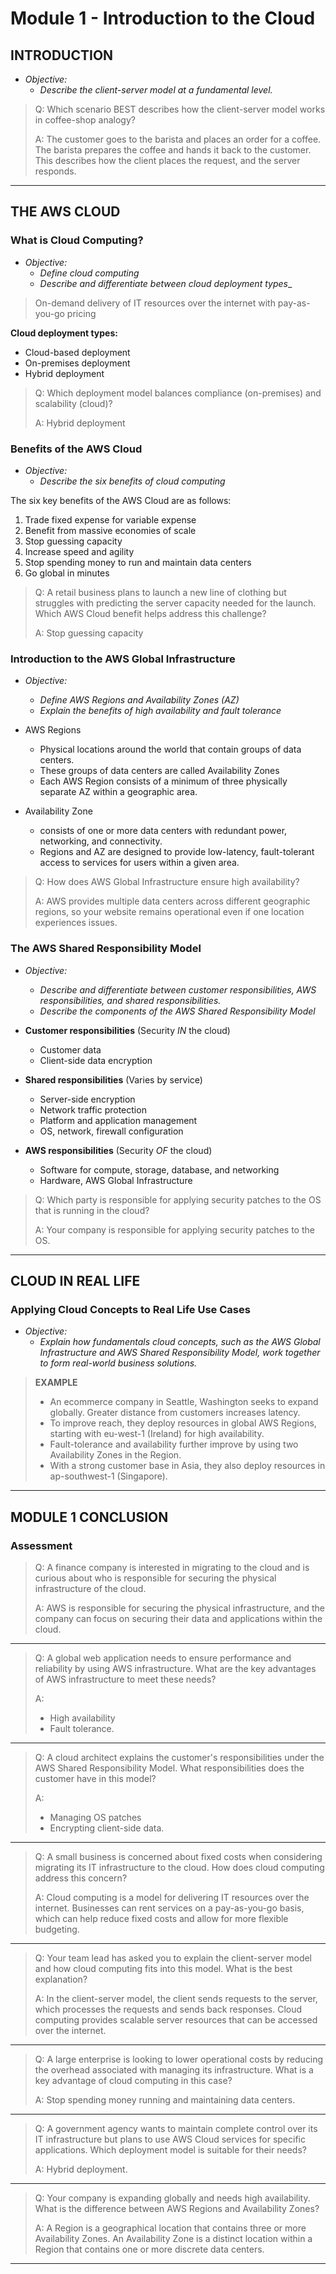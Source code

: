 # Module 1 - Introduction to the Cloud

## INTRODUCTION

- _Objective:_
  - _Describe the client-server model at a fundamental level._

> Q: Which scenario BEST describes how the client-server model works in coffee-shop analogy?
> 
> A: The customer goes to the barista and places an order for a coffee. The barista prepares the coffee and hands it back to the customer. This describes how the client places the request, and the server responds.
---
## THE AWS CLOUD

### What is Cloud Computing?

- _Objective:_
  - _Define cloud computing_
  - _Describe and differentiate between cloud deployment types__

>On-demand delivery of IT resources over the internet with pay-as-you-go pricing

**Cloud deployment types:**
  - Cloud-based deployment
  - On-premises deployment
  - Hybrid deployment

> Q: Which deployment model balances compliance (on-premises) and scalability (cloud)?
> 
> A: Hybrid deployment

### Benefits of the AWS Cloud

- _Objective:_
  - _Describe the six benefits of cloud computing_

The six key benefits of the AWS Cloud are as follows:

1. Trade fixed expense for variable expense
2. Benefit from massive economies of scale
3. Stop guessing capacity
4. Increase speed and agility
5. Stop spending money to run and maintain data centers
6. Go global in minutes



> Q: A retail business plans to launch a new line of clothing but struggles with predicting the server capacity needed for the launch. Which AWS Cloud benefit helps address this challenge?
>
> A: Stop guessing capacity

### Introduction to the AWS Global Infrastructure

- _Objective:_
  - _Define AWS Regions and Availability Zones (AZ)_
  - _Explain the benefits of high availability and fault tolerance_


- AWS Regions
  - Physical locations around the world that contain groups of data centers.
  - These groups of data centers are called Availability Zones
  - Each AWS Region consists of a minimum of three physically separate AZ within a geographic area.
- Availability Zone
  - consists of one or more data centers with redundant power, networking, and connectivity.
  - Regions and AZ are designed to provide low-latency, fault-tolerant access to services for users within a given area.

> Q: How does AWS Global Infrastructure ensure high availability?
>
> A: AWS provides multiple data centers across different geographic regions, so your website remains operational even if one location experiences issues.

### The AWS Shared Responsibility Model

- _Objective:_
  - _Describe and differentiate between customer responsibilities, AWS responsibilities, and shared responsibilities._
  - _Describe the components of the AWS Shared Responsibility Model_


- **Customer responsibilities** (Security _IN_ the cloud)
  - Customer data
  - Client-side data encryption
- **Shared responsibilities** (Varies by service)
  - Server-side encryption
  - Network traffic protection
  - Platform and application management
  - OS, network, firewall configuration
- **AWS responsibilities** (Security _OF_ the cloud)
  - Software for compute, storage, database, and networking
  - Hardware, AWS Global Infrastructure

> Q: Which party is responsible for applying security patches to the OS that is running in the cloud?
>
> A: Your company is responsible for applying security patches to the OS.

---
## CLOUD IN REAL LIFE

### Applying Cloud Concepts to Real Life Use Cases

- _Objective:_
  - _Explain how fundamentals cloud concepts, such as the AWS Global Infrastructure and AWS Shared Responsibility Model, work together to form real-world business solutions._

>**EXAMPLE**
>- An ecommerce company in Seattle, Washington seeks to expand globally. Greater distance from customers increases latency.
>- To improve reach, they deploy resources in global AWS Regions, starting with eu-west-1 (Ireland) for high availability.
>- Fault-tolerance and availability further improve by using two Availability Zones in the Region.
>- With a strong customer base in Asia, they also deploy resources in ap-southwest-1 (Singapore).

---
## MODULE 1 CONCLUSION

### Assessment

> Q: A finance company is interested in migrating to the cloud and is curious about who is responsible for securing the physical infrastructure of the cloud.
>
> A: AWS is responsible for securing the physical infrastructure, and the company can focus on securing their data and applications within the cloud.

---

> Q: A global web application needs to ensure performance and reliability by using AWS infrastructure. What are the key advantages of AWS infrastructure to meet these needs?
>
> A: 
>   - High availability 
>   - Fault tolerance.

---

> Q: A cloud architect explains the customer's responsibilities under the AWS Shared Responsibility Model. What responsibilities does the customer have in this model?
>
> A: 
>   - Managing OS patches 
>   - Encrypting client-side data.

---

> Q: A small business is concerned about fixed costs when considering migrating its IT infrastructure to the cloud. How does cloud computing address this concern?
>
> A: Cloud computing is a model for delivering IT resources over the internet. Businesses can rent services on a pay-as-you-go basis, which can help reduce fixed costs and allow for more flexible budgeting.

---

> Q: Your team lead has asked you to explain the client-server model and how cloud computing fits into this model. What is the best explanation?
>
> A: In the client-server model, the client sends requests to the server, which processes the requests and sends back responses. Cloud computing provides scalable server resources that can be accessed over the internet.

---

> Q: A large enterprise is looking to lower operational costs by reducing the overhead associated with managing its infrastructure. What is a key advantage of cloud computing in this case?
>
> A: Stop spending money running and maintaining data centers.

---

> Q: A government agency wants to maintain complete control over its IT infrastructure but plans to use AWS Cloud services for specific applications. Which deployment model is suitable for their needs?
>
> A: Hybrid deployment.

---

> Q: Your company is expanding globally and needs high availability. What is the difference between AWS Regions and Availability Zones?
>
> A: A Region is a geographical location that contains three or more Availability Zones. An Availability Zone is a distinct location within a Region that contains one or more discrete data centers.

---

